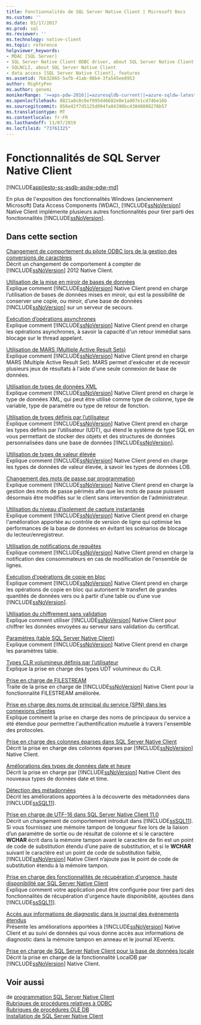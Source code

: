 ```yaml
---
title: Fonctionnalités de SQL Server Native Client | Microsoft Docs
ms.custom: ''
ms.date: 03/17/2017
ms.prod: sql
ms.reviewer: ''
ms.technology: native-client
ms.topic: reference
helpviewer_keywords:
- MDAC [SQL Server]
- SQL Server Native Client ODBC driver, about SQL Server Native Client ODBC driver
- SQLNCLI, about SQL Server Native Client
- data access [SQL Server Native Client], features
ms.assetid: 7bb32865-5afb-41ab-98b4-3fa545ee8953
author: MightyPen
ms.author: genemi
monikerRange: '>=aps-pdw-2016||=azuresqldb-current||=azure-sqldw-latest||>=sql-server-2016||=sqlallproducts-allversions||>=sql-server-linux-2017||=azuresqldb-mi-current'
ms.openlocfilehash: 8821a8c0c0ef095d46682e0e1ad07e1cd74be16b
ms.sourcegitcommit: 856e42f7d5125d094fa84390bc43048808276b57
ms.translationtype: MT
ms.contentlocale: fr-FR
ms.lasthandoff: 11/07/2019
ms.locfileid: "73761325"
---
```

# <a name="sql-server-native-client-features"></a>Fonctionnalités de SQL Server Native Client
[!INCLUDE[appliesto-ss-asdb-asdw-pdw-md](../../../includes/appliesto-ss-asdb-asdw-pdw-md.md)]

  En plus de l'exposition des fonctionnalités Windows (anciennement Microsoft) Data Access Components (WDAC), [!INCLUDE[ssNoVersion](../../../includes/ssnoversion-md.md)] Native Client implémente plusieurs autres fonctionnalités pour tirer parti des fonctionnalités [!INCLUDE[ssNoVersion](../../../includes/ssnoversion-md.md)].  
  
## <a name="in-this-section"></a>Dans cette section  
 [Changement de comportement du pilote ODBC lors de la gestion des conversions de caractères](../../../relational-databases/native-client/features/odbc-driver-behavior-change-when-handling-character-conversions.md)  
 Décrit un changement de comportement à compter de [!INCLUDE[ssNoVersion](../../../includes/ssnoversion-md.md)] 2012 Native Client.  
  
 [Utilisation de la mise en miroir de bases de données](../../../relational-databases/native-client/features/using-database-mirroring.md)  
 Explique comment [!INCLUDE[ssNoVersion](../../../includes/ssnoversion-md.md)] Native Client prend en charge l’utilisation de bases de données mises en miroir, qui est la possibilité de conserver une copie, ou miroir, d’une base de données [!INCLUDE[ssNoVersion](../../../includes/ssnoversion-md.md)] sur un serveur de secours.  
  
 [Exécution d’opérations asynchrones](../../../relational-databases/native-client/features/performing-asynchronous-operations.md)  
 Explique comment [!INCLUDE[ssNoVersion](../../../includes/ssnoversion-md.md)] Native Client prend en charge les opérations asynchrones, à savoir la capacité d'un retour immédiat sans blocage sur le thread appelant.  
  
 [Utilisation de MARS &#40;Multiple Active Result Sets&#41;](../../../relational-databases/native-client/features/using-multiple-active-result-sets-mars.md)  
 Explique comment [!INCLUDE[ssNoVersion](../../../includes/ssnoversion-md.md)] Native Client prend en charge MARS (Multiple Active Result Set). MARS permet d'exécuter et de recevoir plusieurs jeux de résultats à l'aide d'une seule connexion de base de données.  
  
 [Utilisation de types de données XML](../../../relational-databases/native-client/features/using-xml-data-types.md)  
 Explique comment [!INCLUDE[ssNoVersion](../../../includes/ssnoversion-md.md)] Native Client prend en charge le type de données XML, qui peut être utilisé comme type de colonne, type de variable, type de paramètre ou type de retour de fonction.  
  
 [Utilisation de types définis par l’utilisateur](../../../relational-databases/native-client/features/using-user-defined-types.md)  
 Explique comment [!INCLUDE[ssNoVersion](../../../includes/ssnoversion-md.md)] Native Client prend en charge les types définis par l’utilisateur (UDT), qui étend le système de type SQL en vous permettant de stocker des objets et des structures de données personnalisées dans une base de données [!INCLUDE[ssNoVersion](../../../includes/ssnoversion-md.md)].  
  
 [Utilisation de types de valeur élevée](../../../relational-databases/native-client/features/using-large-value-types.md)  
 Explique comment [!INCLUDE[ssNoVersion](../../../includes/ssnoversion-md.md)] Native Client prend en charge les types de données de valeur élevée, à savoir les types de données LOB.  
  
 [Changement des mots de passe par programmation](../../../relational-databases/native-client/features/changing-passwords-programmatically.md)  
 Explique comment [!INCLUDE[ssNoVersion](../../../includes/ssnoversion-md.md)] Native Client prend en charge la gestion des mots de passe périmés afin que les mots de passe puissent désormais être modifiés sur le client sans intervention de l'administrateur.  
  
 [Utilisation du niveau d’isolement de capture instantanée](../../../relational-databases/native-client/features/working-with-snapshot-isolation.md)  
 Explique comment [!INCLUDE[ssNoVersion](../../../includes/ssnoversion-md.md)] Native Client prend en charge l'amélioration apportée au contrôle de version de ligne qui optimise les performances de la base de données en évitant les scénarios de blocage du lecteur/enregistreur.  
  
 [Utilisation de notifications de requêtes](../../../relational-databases/native-client/features/working-with-query-notifications.md)  
 Explique comment [!INCLUDE[ssNoVersion](../../../includes/ssnoversion-md.md)] Native Client prend en charge la notification des consommateurs en cas de modification de l'ensemble de lignes.  
  
 [Exécution d'opérations de copie en bloc](../../../relational-databases/native-client/features/performing-bulk-copy-operations.md)  
 Explique comment [!INCLUDE[ssNoVersion](../../../includes/ssnoversion-md.md)] Native Client prend en charge les opérations de copie en bloc qui autorisent le transfert de grandes quantités de données vers ou à partir d’une table ou d’une vue [!INCLUDE[ssNoVersion](../../../includes/ssnoversion-md.md)].  
  
 [Utilisation du chiffrement sans validation](../../../relational-databases/native-client/features/using-encryption-without-validation.md)  
 Explique comment utiliser [!INCLUDE[ssNoVersion](../../../includes/ssnoversion-md.md)] Native Client pour chiffrer les données envoyées au serveur sans validation du certificat.  
  
 [Paramètres &#40;table SQL Server Native Client&#41;](../../../relational-databases/native-client/features/table-valued-parameters-sql-server-native-client.md)  
 Explique comment [!INCLUDE[ssNoVersion](../../../includes/ssnoversion-md.md)] Native Client prend en charge les paramètres table.  
  
 [Types CLR volumineux définis par l’utilisateur](../../../relational-databases/native-client/features/large-clr-user-defined-types.md)  
 Explique la prise en charge des types UDT volumineux du CLR.  
  
 [Prise en charge de FILESTREAM](../../../relational-databases/native-client/features/filestream-support.md)  
 Traite de la prise en charge de [!INCLUDE[ssNoVersion](../../../includes/ssnoversion-md.md)] Native Client pour la fonctionnalité FILESTREAM améliorée.  
  
 [Prise en charge des noms de principal du service &#40;SPN&#41; dans les connexions clientes](../../../relational-databases/native-client/features/service-principal-name-spn-support-in-client-connections.md)  
 Explique comment la prise en charge des noms de principaux du service a été étendue pour permettre l'authentification mutuelle à travers l'ensemble des protocoles.  
  
 [Prise en charge des colonnes éparses dans SQL Server Native Client](../../../relational-databases/native-client/features/sparse-columns-support-in-sql-server-native-client.md)  
 Décrit la prise en charge des colonnes éparses par [!INCLUDE[ssNoVersion](../../../includes/ssnoversion-md.md)] Native Client.  
  
 [Améliorations des types de données date et heure](../../../relational-databases/native-client/features/date-and-time-improvements.md)  
 Décrit la prise en charge par [!INCLUDE[ssNoVersion](../../../includes/ssnoversion-md.md)] Native Client des nouveaux types de données date et time.  
  
 [Détection des métadonnées](../../../relational-databases/native-client/features/metadata-discovery.md)  
 Décrit les améliorations apportées à la découverte des métadonnées dans [!INCLUDE[ssSQL11](../../../includes/sssql11-md.md)].  
  
 [Prise en charge de UTF-16 dans SQL Server Native Client 11.0](../../../relational-databases/native-client/features/utf-16-support-in-sql-server-native-client-11-0.md)  
 Décrit un changement de comportement introduit dans [!INCLUDE[ssSQL11](../../../includes/sssql11-md.md)]. Si vous fournissez une mémoire tampon de longueur fixe lors de la liaison d’un paramètre de sortie ou de résultat de colonne et si le caractère **WCHAR** écrit dans la mémoire tampon avant le caractère de fin est un point de code de substitution étendu d’une paire de substitution, et si le **WCHAR** suivant le caractère est un point de code de substitution faible, [!INCLUDE[ssNoVersion](../../../includes/ssnoversion-md.md)] Native Client n’ajoute pas le point de code de substitution étendu à la mémoire tampon.  
  
 [Prise en charge des fonctionnalités de récupération d'urgence, haute disponibilité par SQL Server Native Client](../../../relational-databases/native-client/features/sql-server-native-client-support-for-high-availability-disaster-recovery.md)  
 Explique comment votre application peut être configurée pour tirer parti des fonctionnalités de récupération d'urgence haute disponibilité, ajoutées dans [!INCLUDE[ssSQL11](../../../includes/sssql11-md.md)].  
  
 [Accès aux informations de diagnostic dans le journal des événements étendus](../../../relational-databases/native-client/features/accessing-diagnostic-information-in-the-extended-events-log.md)  
 Présente les améliorations apportées à [!INCLUDE[ssNoVersion](../../../includes/ssnoversion-md.md)] Native Client et au suivi de données qui vous donne accès aux informations de diagnostic dans la mémoire tampon en anneau et le journal XEvents.  
  
 [Prise en charge de SQL Server Native Client pour la base de données locale](../../../relational-databases/native-client/features/sql-server-native-client-support-for-localdb.md)  
 Décrit la prise en charge de la fonctionnalité LocalDB par [!INCLUDE[ssNoVersion](../../../includes/ssnoversion-md.md)] Native Client.  
  
## <a name="see-also"></a>Voir aussi  
   de [programmation SQL Server Native Client](../../../relational-databases/native-client/sql-server-native-client-programming.md)  
 [Rubriques de procédures relatives à ODBC](../../../relational-databases/native-client-odbc-how-to/odbc-how-to-topics.md)   
 [Rubriques de procédures OLE DB](../../../relational-databases/native-client-ole-db-how-to/ole-db-how-to-topics.md)   
 [Installation de SQL Server Native Client](../../../relational-databases/native-client/applications/installing-sql-server-native-client.md)  
  
  
